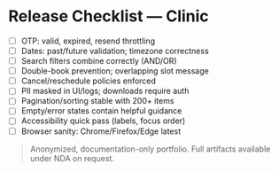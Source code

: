 # Release Checklist — Clinic

- [ ] OTP: valid, expired, resend throttling
- [ ] Dates: past/future validation; timezone correctness
- [ ] Search filters combine correctly (AND/OR)
- [ ] Double-book prevention; overlapping slot message
- [ ] Cancel/reschedule policies enforced
- [ ] PII masked in UI/logs; downloads require auth
- [ ] Pagination/sorting stable with 200+ items
- [ ] Empty/error states contain helpful guidance
- [ ] Accessibility quick pass (labels, focus order)
- [ ] Browser sanity: Chrome/Firefox/Edge latest

> Anonymized, documentation-only portfolio. Full artifacts available under NDA on request.
